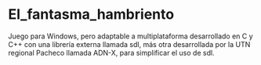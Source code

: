 # El_fantasma_hambriento
Juego para Windows, pero adaptable a multiplataforma desarrollado en C y C++ con una librería externa llamada sdl, más otra desarrollada por la UTN regional Pacheco llamada ADN-X, para simplificar el uso de sdl.
